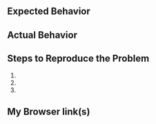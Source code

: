 ## Expected Behavior

## Actual Behavior

## Steps to Reproduce the Problem

1.
1.
1.

## My Browser link(s)

<!-- Go to https://mybrowser.fyi in the affected browsers and paste the urls that are generated here -->
